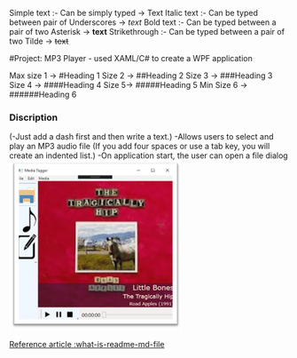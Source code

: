 ﻿Simple text :- Can be simply typed → Text
Italic text :- Can be typed between pair of Underscores → _text_
Bold text :- Can be typed between a pair of two Asterisk → **text**
Strikethrough :- Can be typed between a pair of two Tilde → ~~text~~

#Project: MP3 Player - used XAML/C# to create a WPF application 

Max size 1 → #Heading 1
Size 2 → ##Heading 2
Size 3 → ###Heading 3
Size 4 → ####Heading 4
Size 5→ #####Heading 5
Min Size 6 → ######Heading 6

### Discription
(-Just add a dash first and then write a text.)
-Allows users to select and play an MP3 audio file
	(If you add four spaces or use a tab key, you will create an indented list.)
	-On application start, the user can open a file dialog
![image](./images/File-Menu.png)


[Reference article :what-is-readme-md-file](https://www.geeksforgeeks.org/what-is-readme-md-file/)
